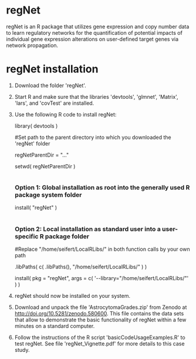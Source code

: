 # regNet
regNet is an R package that utilizes gene expression and copy number data to learn regulatory networks for the quantification of potential impacts of individual gene expression alterations on user-defined target genes via network propagation.

# regNet installation
1. Download the folder 'regNet'.
2. Start R and make sure that the libraries 'devtools', 'glmnet', 'Matrix', 'lars', and 'covTest' are installed.
3. Use the following R code to install regNet:

   library( devtools )

   #Set path to the parent directory into which you downloaded the 'regNet' folder
   
   regNetParentDir = "..."
   
   setwd( regNetParentDir )
   
   #
   ### Option 1: Global installation as root into the generally used R package system folder
      
   install( "regNet" )
   
   #
   ### Option 2: Local installation as standard user into a user-specific R package folder     
   #Replace "/home/seifert/LocalRLibs/" in both function calls by your own path
   
   .libPaths( c( .libPaths(), "/home/seifert/LocalRLibs/" ) )
   
   install( pkg = "regNet", args = c( '--library="/home/seifert/LocalRLibs/"' ) )
   
4. regNet should now be installed on your system.

5. Download and unpack the file 'AstrocytomaGrades.zip' from Zenodo at http://doi.org/10.5281/zenodo.580600.
   This file contains the data sets that allow to demonstrate the basic functionality of regNet within 
   a few minutes on a standard computer.

6. Follow the instructions of the R script 'basicCodeUsageExamples.R' to test regNet. See file 'regNet_Vignette.pdf' for
   more details to this case study.
